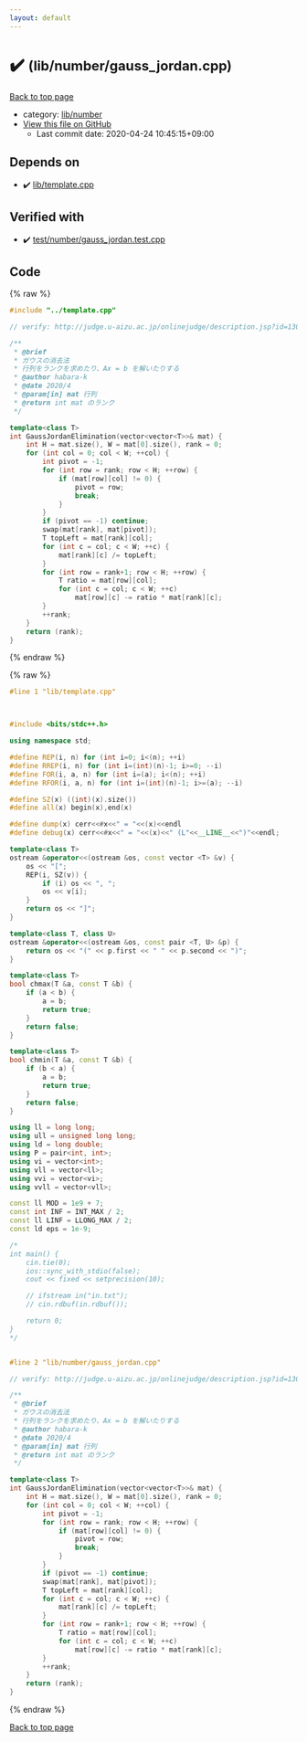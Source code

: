 ```yaml
---
layout: default
---
```


<!-- mathjax config similar to math.stackexchange -->
<script type="text/javascript" async
  src="https://cdnjs.cloudflare.com/ajax/libs/mathjax/2.7.5/MathJax.js?config=TeX-MML-AM_CHTML">
</script>
<script type="text/x-mathjax-config">
  MathJax.Hub.Config({
    TeX: { equationNumbers: { autoNumber: "AMS" }},
    tex2jax: {
      inlineMath: [ ['$','$'] ],
      processEscapes: true
    },
    "HTML-CSS": { matchFontHeight: false },
    displayAlign: "left",
    displayIndent: "2em"
  });
</script>

<script type="text/javascript" src="https://cdnjs.cloudflare.com/ajax/libs/jquery/3.4.1/jquery.min.js"></script>
<script src="https://cdn.jsdelivr.net/npm/jquery-balloon-js@1.1.2/jquery.balloon.min.js" integrity="sha256-ZEYs9VrgAeNuPvs15E39OsyOJaIkXEEt10fzxJ20+2I=" crossorigin="anonymous"></script>
<script type="text/javascript" src="../../../assets/js/copy-button.js"></script>
<link rel="stylesheet" href="../../../assets/css/copy-button.css" />


# :heavy_check_mark:  <small>(lib/number/gauss_jordan.cpp)</small>

<a href="../../../index.html">Back to top page</a>

* category: <a href="../../../index.html#12cd94d703d26487f7477e7dcce25e7f">lib/number</a>
* <a href="{{ site.github.repository_url }}/blob/master/lib/number/gauss_jordan.cpp">View this file on GitHub</a>
    - Last commit date: 2020-04-24 10:45:15+09:00




## Depends on

* :heavy_check_mark: <a href="../template.cpp.html">lib/template.cpp</a>


## Verified with

* :heavy_check_mark: <a href="../../../verify/test/number/gauss_jordan.test.cpp.html">test/number/gauss_jordan.test.cpp</a>


## Code

<a id="unbundled"></a>
{% raw %}
```cpp
#include "../template.cpp"

// verify: http://judge.u-aizu.ac.jp/onlinejudge/description.jsp?id=1308

/**
 * @brief
 * ガウスの消去法
 * 行列をランクを求めたり、Ax = b を解いたりする
 * @author habara-k
 * @date 2020/4
 * @param[in] mat 行列
 * @return int mat のランク
 */

template<class T>
int GaussJordanElimination(vector<vector<T>>& mat) {
    int H = mat.size(), W = mat[0].size(), rank = 0;
    for (int col = 0; col < W; ++col) {
        int pivot = -1;
        for (int row = rank; row < H; ++row) {
            if (mat[row][col] != 0) {
                pivot = row;
                break;
            }
        }
        if (pivot == -1) continue;
        swap(mat[rank], mat[pivot]);
        T topLeft = mat[rank][col];
        for (int c = col; c < W; ++c) {
            mat[rank][c] /= topLeft;
        }
        for (int row = rank+1; row < H; ++row) {
            T ratio = mat[row][col];
            for (int c = col; c < W; ++c)
                mat[row][c] -= ratio * mat[rank][c];
        }
        ++rank;
    }
    return (rank);
}

```
{% endraw %}

<a id="bundled"></a>
{% raw %}
```cpp
#line 1 "lib/template.cpp"



#include <bits/stdc++.h>

using namespace std;

#define REP(i, n) for (int i=0; i<(n); ++i)
#define RREP(i, n) for (int i=(int)(n)-1; i>=0; --i)
#define FOR(i, a, n) for (int i=(a); i<(n); ++i)
#define RFOR(i, a, n) for (int i=(int)(n)-1; i>=(a); --i)

#define SZ(x) ((int)(x).size())
#define all(x) begin(x),end(x)

#define dump(x) cerr<<#x<<" = "<<(x)<<endl
#define debug(x) cerr<<#x<<" = "<<(x)<<" (L"<<__LINE__<<")"<<endl;

template<class T>
ostream &operator<<(ostream &os, const vector <T> &v) {
    os << "[";
    REP(i, SZ(v)) {
        if (i) os << ", ";
        os << v[i];
    }
    return os << "]";
}

template<class T, class U>
ostream &operator<<(ostream &os, const pair <T, U> &p) {
    return os << "(" << p.first << " " << p.second << ")";
}

template<class T>
bool chmax(T &a, const T &b) {
    if (a < b) {
        a = b;
        return true;
    }
    return false;
}

template<class T>
bool chmin(T &a, const T &b) {
    if (b < a) {
        a = b;
        return true;
    }
    return false;
}

using ll = long long;
using ull = unsigned long long;
using ld = long double;
using P = pair<int, int>;
using vi = vector<int>;
using vll = vector<ll>;
using vvi = vector<vi>;
using vvll = vector<vll>;

const ll MOD = 1e9 + 7;
const int INF = INT_MAX / 2;
const ll LINF = LLONG_MAX / 2;
const ld eps = 1e-9;

/*
int main() {
    cin.tie(0);
    ios::sync_with_stdio(false);
    cout << fixed << setprecision(10);

    // ifstream in("in.txt");
    // cin.rdbuf(in.rdbuf());

    return 0;
}
*/


#line 2 "lib/number/gauss_jordan.cpp"

// verify: http://judge.u-aizu.ac.jp/onlinejudge/description.jsp?id=1308

/**
 * @brief
 * ガウスの消去法
 * 行列をランクを求めたり、Ax = b を解いたりする
 * @author habara-k
 * @date 2020/4
 * @param[in] mat 行列
 * @return int mat のランク
 */

template<class T>
int GaussJordanElimination(vector<vector<T>>& mat) {
    int H = mat.size(), W = mat[0].size(), rank = 0;
    for (int col = 0; col < W; ++col) {
        int pivot = -1;
        for (int row = rank; row < H; ++row) {
            if (mat[row][col] != 0) {
                pivot = row;
                break;
            }
        }
        if (pivot == -1) continue;
        swap(mat[rank], mat[pivot]);
        T topLeft = mat[rank][col];
        for (int c = col; c < W; ++c) {
            mat[rank][c] /= topLeft;
        }
        for (int row = rank+1; row < H; ++row) {
            T ratio = mat[row][col];
            for (int c = col; c < W; ++c)
                mat[row][c] -= ratio * mat[rank][c];
        }
        ++rank;
    }
    return (rank);
}

```
{% endraw %}

<a href="../../../index.html">Back to top page</a>


